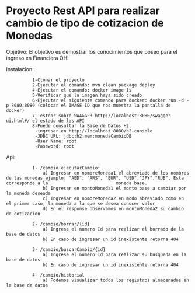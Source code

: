 # Proyecto Rest API para realizar cambio de tipo de cotizacion de Monedas
 
 Objetivo: El objetivo es demostrar los conocimientos que poseo para el ingreso en Financiera OH!
 
 Instalacion: 
 
              1-Clonar el proyecto 
              2-Ejecutar el comando: mvn clean package deploy
              4-Ejecutar el comando: docker image ls
              5-Verificar que la imagen haya sido creado
              6-Ejecutar el siguiente comando para docker: docker run -d -p 8080:8080 (colocar el IMAGE ID que nos muestra la pantalla de docker)
              7-Testear sobre SWAGGER http://localhost:8080/swagger-ui.html#/ el estado de las API
              8-Puede consultar la Base de Datos H2.
               -ingresar en http://localhost:8080/h2-console
               -JDBC URL: jdbc:h2:mem:monedaCambioDB
               -User Name: root
               -Password: root
  
  Api: 
  
              1- /cambio ejecutarCambio: 
                  a) Ingresar en nombreMoneda1 el abreviado de los nombres de las monedas ejemplo: "AED", "ARS", "EUR", "USD","JPY","RUB", Esta corresponde a la                          moneda base.
                  b) Ingresar en montoMoneda1 el monto base a cambiar por la moneda deseada
                  c) Ingresar en nombreMoneda2 en modo abreviado como en el primer caso, la moneda a la que se desea conocer valor
                  d) En el response observamos en montoMoneda2 su cambio de cotizacion
              
              2- /cambio/borrar/{id}
                  a) Ingrese el numero Id para realizar el borrado de la base de datos
                  b) En caso de ingresar un id inexistente retorna 404
              
              3- /cambio/buscarCambio/{id}
                  a) Ingrese el numero Id para realizar su busqueda en la base de datos
                  b) En caso de ingresar un id inexistente retorna 404
                  
              4- /cambio/historial
                  a) Podemos visualizar todos los registros almacenados en la base de datos
